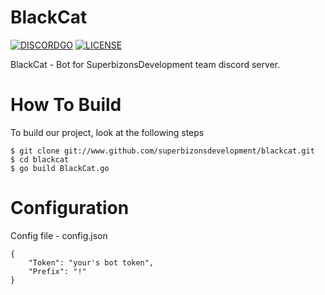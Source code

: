 # BlackCat
[![DISCORDGO](https://img.shields.io/badge/discord--library-DISCORDGO-brightgreen.svg)](https://github.com/bwmarrin/discordgo) 
[![LICENSE](https://img.shields.io/badge/license-Apache--2.0%20-green.svg)](https://opensource.org/licenses/Apache-2.0) 

BlackCat - Bot for SuperbizonsDevelopment team discord server.

# How To Build

To build our project, look at the following steps
```
$ git clone git://www.github.com/superbizonsdevelopment/blackcat.git
$ cd blackcat
$ go build BlackCat.go
```

# Configuration

Config file - config.json

```
{
	"Token": "your's bot token",
	"Prefix": "!"
}
```
